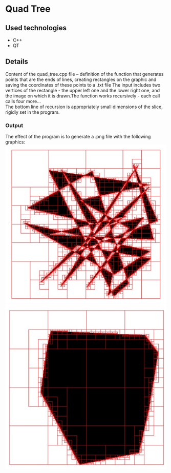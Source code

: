 # Quad Tree
## Used technologies
* C++
* QT
## Details
Content of the quad_tree.cpp file – definition of the function that generates points that are the ends of lines, creating rectangles on the graphic and saving the coordinates of these points to a .txt file
The input includes two vertices of the rectangle - the upper left one and the lower right one, and the image on which it is drawn.The function works recursively - each call calls four more...  
The bottom line of recursion is appropriately small dimensions of the slice, rigidly set in the program.
### Output
The effect of the program is to generate a .png file with the following graphics:
![](/image/1.jpg )  
![](/image/2.jpg )  
